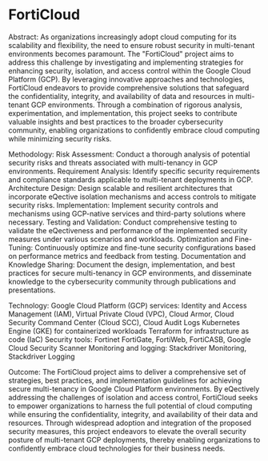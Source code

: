 # FortiCloud
Abstract:
As organizations increasingly adopt cloud computing for its scalability and flexibility, the
need to ensure robust security in multi-tenant environments becomes paramount. The
"FortiCloud" project aims to address this challenge by investigating and implementing
strategies for enhancing security, isolation, and access control within the Google Cloud
Platform (GCP). By leveraging innovative approaches and technologies, FortiCloud
endeavors to provide comprehensive solutions that safeguard the confidentiality,
integrity, and availability of data and resources in multi-tenant GCP environments.
Through a combination of rigorous analysis, experimentation, and implementation, this
project seeks to contribute valuable insights and best practices to the broader
cybersecurity community, enabling organizations to confidently embrace cloud
computing while minimizing security risks.

Methodology:
Risk Assessment: Conduct a thorough analysis of potential security risks and threats
associated with multi-tenancy in GCP environments.
Requirement Analysis: Identify specific security requirements and compliance
standards applicable to multi-tenant deployments in GCP.
Architecture Design: Design scalable and resilient architectures that incorporate
eQective isolation mechanisms and access controls to mitigate security risks.
Implementation: Implement security controls and mechanisms using GCP-native
services and third-party solutions where necessary.
Testing and Validation: Conduct comprehensive testing to validate the eQectiveness and
performance of the implemented security measures under various scenarios and
workloads.
Optimization and Fine-Tuning: Continuously optimize and fine-tune security
configurations based on performance metrics and feedback from testing.
Documentation and Knowledge Sharing: Document the design, implementation, and
best practices for secure multi-tenancy in GCP environments, and disseminate
knowledge to the cybersecurity community through publications and presentations.

Technology:
Google Cloud Platform (GCP) services: Identity and Access Management (IAM), Virtual
Private Cloud (VPC), Cloud Armor, Cloud Security Command Center (Cloud SCC), Cloud
Audit Logs
Kubernetes Engine (GKE) for containerized workloads
Terraform for infrastructure as code (IaC)
Security tools: Fortinet FortiGate, FortiWeb, FortiCASB, Google Cloud Security Scanner
Monitoring and logging: Stackdriver Monitoring, Stackdriver Logging

Outcome:
The FortiCloud project aims to deliver a comprehensive set of strategies, best practices,
and implementation guidelines for achieving secure multi-tenancy in Google Cloud
Platform environments. By eQectively addressing the challenges of isolation and access
control, FortiCloud seeks to empower organizations to harness the full potential of cloud
computing while ensuring the confidentiality, integrity, and availability of their data and
resources. Through widespread adoption and integration of the proposed security
measures, this project endeavors to elevate the overall security posture of multi-tenant
GCP deployments, thereby enabling organizations to confidently embrace cloud
technologies for their business needs.
